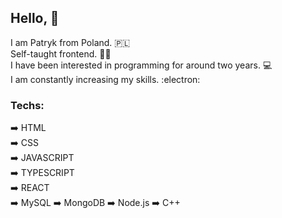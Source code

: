 ## Hello, 👋  
I am Patryk from Poland. :poland:  
Self-taught frontend.  :man_student:  
I have been interested in programming for around two years. :computer:  
I am constantly increasing my skills.  :electron:  

### Techs:
:arrow_right: HTML  
:arrow_right: CSS  
:arrow_right: JAVASCRIPT  
:arrow_right: TYPESCRIPT  
:arrow_right: REACT  
:arrow_right: MySQL 
:arrow_right: MongoDB
:arrow_right: Node.js
:arrow_right: C++
